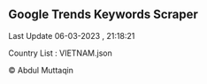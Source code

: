 

## Google Trends Keywords Scraper 
 
Last Update 06-03-2023 , 21:18:21

Country List :
VIETNAM.json



© Abdul Muttaqin 
